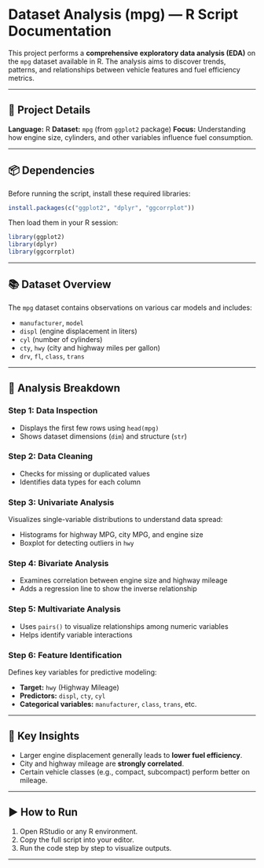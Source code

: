 #  Dataset Analysis (mpg) — R Script Documentation

This project performs a **comprehensive exploratory data analysis (EDA)** on the `mpg` dataset available in R. The analysis aims to discover trends, patterns, and relationships between vehicle features and fuel efficiency metrics.

---

## 🔧 Project Details

**Language:** R
**Dataset:** `mpg` (from `ggplot2` package)
**Focus:** Understanding how engine size, cylinders, and other variables influence fuel consumption.

---

## 📦 Dependencies

Before running the script, install these required libraries:

```R
install.packages(c("ggplot2", "dplyr", "ggcorrplot"))
```

Then load them in your R session:

```R
library(ggplot2)
library(dplyr)
library(ggcorrplot)
```

---

## 📚 Dataset Overview

The `mpg` dataset contains observations on various car models and includes:

* `manufacturer`, `model`
* `displ` (engine displacement in liters)
* `cyl` (number of cylinders)
* `cty`, `hwy` (city and highway miles per gallon)
* `drv`, `fl`, `class`, `trans`

---

## 🧩 Analysis Breakdown

### Step 1: Data Inspection

* Displays the first few rows using `head(mpg)`
* Shows dataset dimensions (`dim`) and structure (`str`)

### Step 2: Data Cleaning

* Checks for missing or duplicated values
* Identifies data types for each column

### Step 3: Univariate Analysis

Visualizes single-variable distributions to understand data spread:

* Histograms for highway MPG, city MPG, and engine size
* Boxplot for detecting outliers in `hwy`

### Step 4: Bivariate Analysis

* Examines correlation between engine size and highway mileage
* Adds a regression line to show the inverse relationship

### Step 5: Multivariate Analysis

* Uses `pairs()` to visualize relationships among numeric variables
* Helps identify variable interactions

### Step 6: Feature Identification

Defines key variables for predictive modeling:

* **Target:** `hwy` (Highway Mileage)
* **Predictors:** `displ`, `cty`, `cyl`
* **Categorical variables:** `manufacturer`, `class`, `trans`, etc.

---

## 🎯 Key Insights

* Larger engine displacement generally leads to **lower fuel efficiency**.
* City and highway mileage are **strongly correlated**.
* Certain vehicle classes (e.g., compact, subcompact) perform better on mileage.

---

## ▶️ How to Run

1. Open RStudio or any R environment.
2. Copy the full script into your editor.
3. Run the code step by step to visualize outputs.

---



